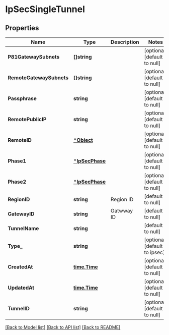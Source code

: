 # IpSecSingleTunnel

## Properties
Name | Type | Description | Notes
------------ | ------------- | ------------- | -------------
**P81GatewaySubnets** | **[]string** |  | [optional] [default to null]
**RemoteGatewaySubnets** | **[]string** |  | [optional] [default to null]
**Passphrase** | **string** |  | [optional] [default to null]
**RemotePublicIP** | **string** |  | [optional] [default to null]
**RemoteID** | [***Object**](.md) |  | [optional] [default to null]
**Phase1** | [***IpSecPhase**](IPSecPhase.md) |  | [optional] [default to null]
**Phase2** | [***IpSecPhase**](IPSecPhase.md) |  | [optional] [default to null]
**RegionID** | **string** | Region ID | [default to null]
**GatewayID** | **string** | Gatwway ID | [default to null]
**TunnelName** | **string** |  | [default to null]
**Type_** | **string** |  | [optional] [default to ipsec]
**CreatedAt** | [**time.Time**](time.Time.md) |  | [optional] [default to null]
**UpdatedAt** | [**time.Time**](time.Time.md) |  | [optional] [default to null]
**TunnelID** | **string** |  | [optional] [default to null]

[[Back to Model list]](../README.md#documentation-for-models) [[Back to API list]](../README.md#documentation-for-api-endpoints) [[Back to README]](../README.md)

